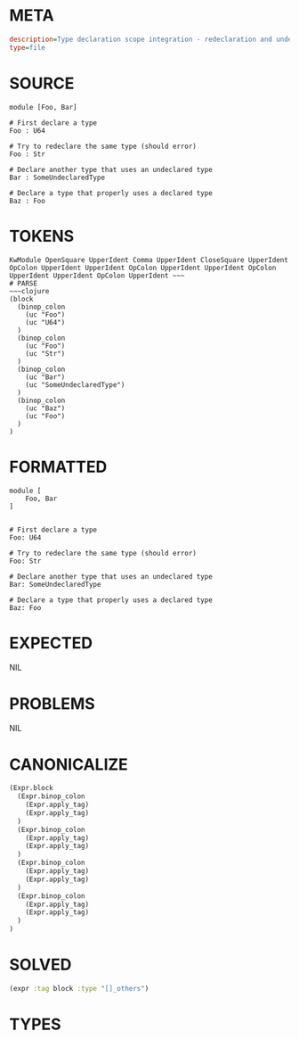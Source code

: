 # META
~~~ini
description=Type declaration scope integration - redeclaration and undeclared type errors
type=file
~~~
# SOURCE
~~~roc
module [Foo, Bar]

# First declare a type
Foo : U64

# Try to redeclare the same type (should error)
Foo : Str

# Declare another type that uses an undeclared type
Bar : SomeUndeclaredType

# Declare a type that properly uses a declared type
Baz : Foo
~~~
# TOKENS
~~~text
KwModule OpenSquare UpperIdent Comma UpperIdent CloseSquare UpperIdent OpColon UpperIdent UpperIdent OpColon UpperIdent UpperIdent OpColon UpperIdent UpperIdent OpColon UpperIdent ~~~
# PARSE
~~~clojure
(block
  (binop_colon
    (uc "Foo")
    (uc "U64")
  )
  (binop_colon
    (uc "Foo")
    (uc "Str")
  )
  (binop_colon
    (uc "Bar")
    (uc "SomeUndeclaredType")
  )
  (binop_colon
    (uc "Baz")
    (uc "Foo")
  )
)
~~~
# FORMATTED
~~~roc
module [
	Foo, Bar
]


# First declare a type
Foo: U64

# Try to redeclare the same type (should error)
Foo: Str

# Declare another type that uses an undeclared type
Bar: SomeUndeclaredType

# Declare a type that properly uses a declared type
Baz: Foo
~~~
# EXPECTED
NIL
# PROBLEMS
NIL
# CANONICALIZE
~~~clojure
(Expr.block
  (Expr.binop_colon
    (Expr.apply_tag)
    (Expr.apply_tag)
  )
  (Expr.binop_colon
    (Expr.apply_tag)
    (Expr.apply_tag)
  )
  (Expr.binop_colon
    (Expr.apply_tag)
    (Expr.apply_tag)
  )
  (Expr.binop_colon
    (Expr.apply_tag)
    (Expr.apply_tag)
  )
)
~~~
# SOLVED
~~~clojure
(expr :tag block :type "[]_others")
~~~
# TYPES
~~~roc
~~~
